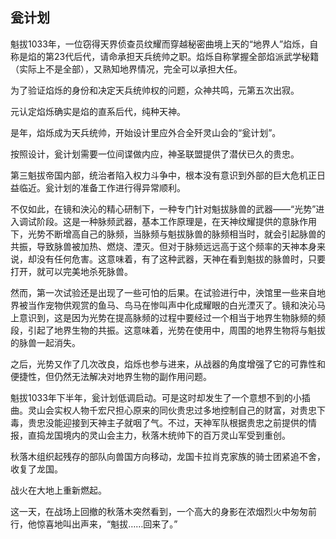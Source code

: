 ## 瓮计划

魁拔1033年，一位窃得天界侦查员纹耀而穿越秘密曲境上天的“地界人”焰烁，自称是焰的第23代后代，请命承担天兵统帅之职。焰烁自称掌握全部焰派武学秘籍（实际上不是全部），又熟知地界情况，完全可以承担大任。

为了验证焰烁的身份和决定天兵统帅权的问题，众神共鸣，元第五次出寂。

元认定焰烁确实是焰的直系后代，纯种天神。

是年，焰烁成为天兵统帅，开始设计里应外合全歼灵山会的“瓮计划”。

按照设计，瓮计划需要一位间谍做内应，神圣联盟提供了潜伏已久的贵忠。

第三魁拔帝国内部，统治者陷入权力斗争中，根本没有意识到外部的巨大危机正日益临近。瓮计划的准备工作进行得异常顺利。

不仅如此，在镜和泱沁的精心研制下，一种专门针对魁拔脉兽的武器——“光势”进入调试阶段。这是一种脉频武器，基本工作原理是，在天神纹耀提供的意脉作用下，光势不断增高自己的脉频，当脉频与魁拔脉兽的脉频相当时，就会引起脉兽的共振，导致脉兽被加热、燃烧、湮灭。但对于脉频远远高于这个频率的天神本身来说，却没有任何危害。这意味着，有了这种武器，天神在看到魁拔的脉兽时，只要打开，就可以完美地杀死脉兽。

然而，第一次试验还是出现了一些可怕的后果。在试验进行中，泱馆里一些来自地界被当作宠物供观赏的鱼马、鸟马在惨叫声中化成耀眼的白光湮灭了。镜和泱沁马上意识到，这是因为光势在提高脉频的过程中要经过一个相当于地界生物脉频的频段，引起了地界生物的共振。这意味着，光势在使用中，周围的地界生物将与魁拔的脉兽一起消失。

之后，光势又作了几次改良，焰烁也参与进来，从战器的角度增强了它的可靠性和便捷性，但仍然无法解决对地界生物的副作用问题。

魁拔1033年下半年，瓮计划低调启动。可是这时却发生了一个意想不到的小插曲。灵山会实权人物千宏尺担心原来的同伙贵忠过多地控制自己的财富，对贵忠下毒，贵忠没能迎接到天神主子就咽了气。不过，天神军队根据贵忠之前提供的情报，直捣龙国境内的灵山会主力，秋落木统帅下的百万灵山军受到重创。

秋落木组织起残存的部队向兽国方向移动，龙国卡拉肖克家族的骑士团紧追不舍，收复了龙国。

战火在大地上重新燃起。

这一天，在战场上回撤的秋落木突然看到，一个高大的身影在浓烟烈火中匆匆前行，他惊喜地叫出声来，“魁拔……回来了。”

